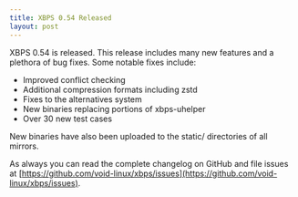 ```yaml
---
title: XBPS 0.54 Released
layout: post
---
```


XBPS 0.54 is released.  This release includes many new features and a
plethora of bug fixes.  Some notable fixes include:

  * Improved conflict checking
  * Additional compression formats including zstd
  * Fixes to the alternatives system
  * New binaries replacing portions of xbps-uhelper
  * Over 30 new test cases
  
New binaries have also been uploaded to the static/ directories of all
mirrors.

As always you can read the complete changelog on GitHub and file
issues at
[https://github.com/void-linux/xbps/issues](https://github.com/void-linux/xbps/issues).
